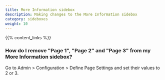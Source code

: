 ```yaml
---
title: More Information sidebox 
description: Making changes to the More Information sidebox 
category: sideboxes
weight: 10
---
```


{{% content_links %}}

 ### How do I remove "Page 1", "Page 2" and "Page 3" from my More Information sidebox?
 Go to Admin > Configuration > Define Page Settings and set their values to 2 or 3.


